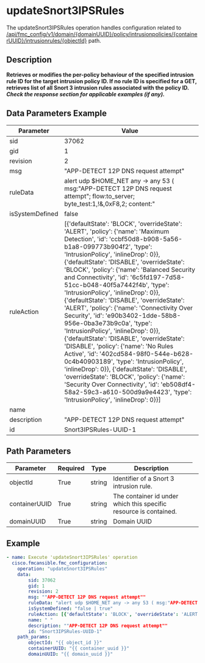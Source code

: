 # updateSnort3IPSRules

The updateSnort3IPSRules operation handles configuration related to [/api/fmc_config/v1/domain/{domainUUID}/policy/intrusionpolicies/{containerUUID}/intrusionrules/{objectId}](/paths//api/fmc_config/v1/domain/{domain_uuid}/policy/intrusionpolicies/{container_uuid}/intrusionrules/{object_id}.md) path.&nbsp;
## Description
**Retrieves or modifies the per-policy behaviour of the specified intrusion rule ID for the target intrusion policy ID. If no rule ID is specified for a GET, retrieves list of all Snort 3 intrusion rules associated with the policy ID. _Check the response section for applicable examples (if any)._**

## Data Parameters Example
| Parameter | Value |
| --------- | -------- |
| sid | 37062 |
| gid | 1 |
| revision | 2 |
| msg | "APP-DETECT 12P DNS request attempt" |
| ruleData | alert udp $HOME_NET any -> any 53 ( msg:"APP-DETECT 12P DNS request attempt"; flow:to_server; byte_test:1,!&,0xF8,2; content:"|03|b32|03|i2p|00|",fast_pattern,nocase; metadata:policy max-detect-ips drop; service:dns; reference:url,geti2p.net; classtype:misc-activity; sid:37062; rev:2; ) |
| isSystemDefined | false | true |
| ruleAction | [{'defaultState': 'BLOCK', 'overrideState': 'ALERT', 'policy': {'name': 'Maximum Detection', 'id': 'ccbf50d8-b908-5a56-b1a8-099773b904f2', 'type': 'IntrusionPolicy', 'inlineDrop': 0}}, {'defaultState': 'DISABLE', 'overrideState': 'BLOCK', 'policy': {'name': 'Balanced Security and Connectivity', 'id': '6c5fd197-7d58-51cc-b048-40f5a7442f4b', 'type': 'IntrusionPolicy', 'inlineDrop': 0}}, {'defaultState': 'DISABLE', 'overrideState': 'ALERT', 'policy': {'name': 'Connectivity Over Security', 'id': 'e90b3402-1dde-58b8-956e-0ba3e73b9c0a', 'type': 'IntrusionPolicy', 'inlineDrop': 0}}, {'defaultState': 'DISABLE', 'overrideState': 'DISABLE', 'policy': {'name': 'No Rules Active', 'id': '402cd584-98f0-544e-b628-0c4b40903189', 'type': 'IntrusionPolicy', 'inlineDrop': 0}}, {'defaultState': 'DISABLE', 'overrideState': 'BLOCK', 'policy': {'name': 'Security Over Connectivity', 'id': 'eb508df4-58a2-59c3-a610-500d9a9e4423', 'type': 'IntrusionPolicy', 'inlineDrop': 0}}] |
| name |   |
| description | "APP-DETECT 12P DNS request attempt" |
| id | Snort3IPSRules-UUID-1 |

## Path Parameters
| Parameter | Required | Type | Description |
| --------- | -------- | ---- | ----------- |
| objectId | True | string <td colspan=3> Identifier of a Snort 3 intrusion rule. |
| containerUUID | True | string <td colspan=3> The container id under which this specific resource is contained. |
| domainUUID | True | string <td colspan=3> Domain UUID |

## Example
```yaml
- name: Execute 'updateSnort3IPSRules' operation
  cisco.fmcansible.fmc_configuration:
    operation: "updateSnort3IPSRules"
    data:
        sid: 37062
        gid: 1
        revision: 2
        msg: ""APP-DETECT 12P DNS request attempt""
        ruleData: "alert udp $HOME_NET any -> any 53 ( msg:"APP-DETECT 12P DNS request attempt"; flow:to_server; byte_test:1,!&,0xF8,2; content:"|03|b32|03|i2p|00|",fast_pattern,nocase; metadata:policy max-detect-ips drop; service:dns; reference:url,geti2p.net; classtype:misc-activity; sid:37062; rev:2; )"
        isSystemDefined: "false | true"
        ruleAction: [{'defaultState': 'BLOCK', 'overrideState': 'ALERT', 'policy': {'name': 'Maximum Detection', 'id': 'ccbf50d8-b908-5a56-b1a8-099773b904f2', 'type': 'IntrusionPolicy', 'inlineDrop': 0}}, {'defaultState': 'DISABLE', 'overrideState': 'BLOCK', 'policy': {'name': 'Balanced Security and Connectivity', 'id': '6c5fd197-7d58-51cc-b048-40f5a7442f4b', 'type': 'IntrusionPolicy', 'inlineDrop': 0}}, {'defaultState': 'DISABLE', 'overrideState': 'ALERT', 'policy': {'name': 'Connectivity Over Security', 'id': 'e90b3402-1dde-58b8-956e-0ba3e73b9c0a', 'type': 'IntrusionPolicy', 'inlineDrop': 0}}, {'defaultState': 'DISABLE', 'overrideState': 'DISABLE', 'policy': {'name': 'No Rules Active', 'id': '402cd584-98f0-544e-b628-0c4b40903189', 'type': 'IntrusionPolicy', 'inlineDrop': 0}}, {'defaultState': 'DISABLE', 'overrideState': 'BLOCK', 'policy': {'name': 'Security Over Connectivity', 'id': 'eb508df4-58a2-59c3-a610-500d9a9e4423', 'type': 'IntrusionPolicy', 'inlineDrop': 0}}]
        name: " "
        description: ""APP-DETECT 12P DNS request attempt""
        id: "Snort3IPSRules-UUID-1"
    path_params:
        objectId: "{{ object_id }}"
        containerUUID: "{{ container_uuid }}"
        domainUUID: "{{ domain_uuid }}"

```